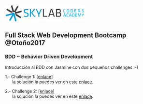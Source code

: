 [![Skylab](https://github.com/Iggy-Codes/logo-images/blob/master/logos/skylab-56.png)](http://www.skylabcoders.com/)

## Full Stack Web Development Bootcamp @Otoño2017

### BDD ~ Behavior Driven Development

Introducción al BDD con Jasmine con dos pequeños challenges :-)

1.- Challenge 1: [[enlace]][challenge1]<br>
&nbsp;&nbsp;&nbsp;&nbsp;&nbsp;&nbsp;la solución la puedes ver en este [enlace][solucion1].

2.- Challenge 2: [[enlace]][challenge2]<br>
&nbsp;&nbsp;&nbsp;&nbsp;&nbsp;&nbsp;la solución la puedes ver en este [enlace][solucion2].

[challenge1]: https://github.com/juanmaguitar/exercises-katas-js/blob/master/DrinkAbout/README.md
[challenge2]: https://github.com/juanmaguitar/exercises-katas-js/blob/master/RockPaperScissors/README.md
[solucion1]: https://mtzfactory.github.io/bdd-jasmine/bdd-drinkabout.html
[solucion2]: https://mtzfactory.github.io/bdd-jasmine/bdd-rockpaperscissors.html
